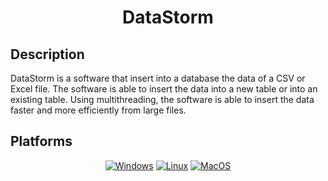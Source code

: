 <h1 align="center">DataStorm</h1>

## Description

DataStorm is a software that insert into a database the data of a CSV or Excel file. The software is able to insert the
data into a new table or into an existing table. Using multithreading, the software is able to insert the data faster
and more efficiently from large files.

## Platforms

[//]: # (Icons for the operating systems)

[//]: # (https://simpleicons.org/)

<div align="center">

[![Windows](https://img.shields.io/badge/Windows-0078D6?style=for-the-badge&logo=windows&logoColor=white)](https://www.microsoft.com/en-us/windows)
[![Linux](https://img.shields.io/badge/Linux-FCC624?style=for-the-badge&logo=linux&logoColor=black)](https://www.linux.org/)
[![MacOS](https://img.shields.io/badge/MacOS-000000?style=for-the-badge&logo=apple&logoColor=white)](https://www.apple.com/macos/)
</div>

